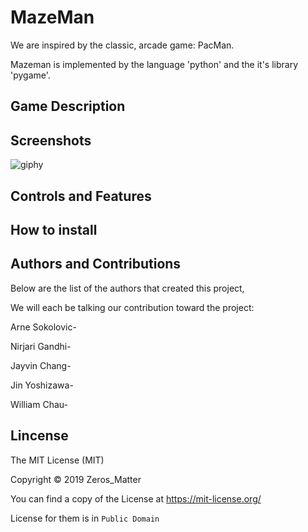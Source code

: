 # MazeMan

We are inspired by the classic, arcade game: PacMan. 

Mazeman is implemented by the language 'python' and the it's library 'pygame'.

## Game Description



## Screenshots

![giphy](https://media.giphy.com/media/PmMYKs55axgEC9Ru0X/giphy.gif)

## Controls and Features



## How to install



## Authors and Contributions

Below are the list of the authors that created this project,

We will each be talking our contribution toward the project:

Arne Sokolovic-

Nirjari Gandhi-

Jayvin Chang-

Jin Yoshizawa-

William Chau-



## Lincense

The MIT License (MIT)

Copyright © 2019 Zeros_Matter

You can find a copy of the License at https://mit-license.org/

License for them is in `Public Domain`
